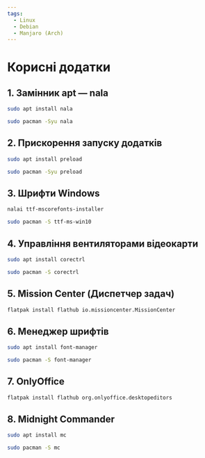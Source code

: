 ```yaml
---
tags:
  - Linux
  - Debian
  - Manjaro (Arch)
---
```

# Корисні додатки

## 1. Замінник apt — nala
```bash
sudo apt install nala
```
```bash
sudo pacman -Syu nala
```

##  2. Прискорення запуску додатків
```bash
sudo apt install preload
```
```bash
sudo pacman -Syu preload
```

##  3. Шрифти Windows
```bash
nalai ttf-mscorefonts-installer
```
```bash
sudo pacman -S ttf-ms-win10
```

## 4. Управління вентиляторами відеокарти
```bash
sudo apt install corectrl
```
```bash
sudo pacman -S corectrl
```

## 5. Mission Center (Диспетчер задач)
```bash
flatpak install flathub io.missioncenter.MissionCenter
```

## 6. Менеджер шрифтів
```bash
sudo apt install font-manager
```
```bash
sudo pacman -S font-manager
```

## 7. OnlyOffice
```bash
flatpak install flathub org.onlyoffice.desktopeditors
```

## 8. Midnight Commander
```bash
sudo apt install mc  
```
```bash
sudo pacman -S mc  
```